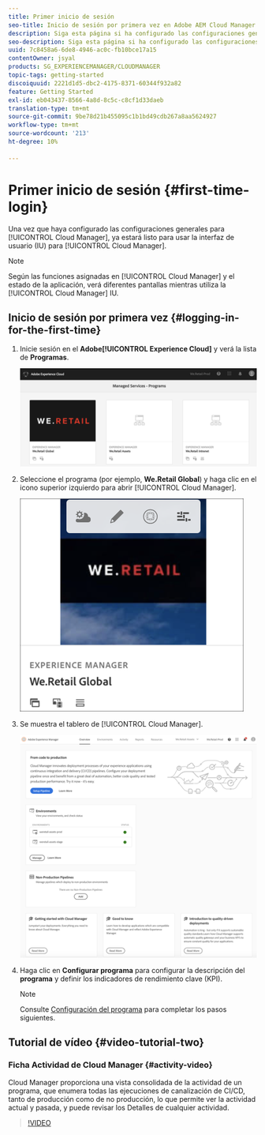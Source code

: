 ```yaml
---
title: Primer inicio de sesión
seo-title: Inicio de sesión por primera vez en Adobe AEM Cloud Manager
description: Siga esta página si ha configurado las configuraciones generales y está listo para usar Cloud Manager por primera vez.
seo-description: Siga esta página si ha configurado las configuraciones generales y está listo para usar Adobe AEM Cloud Manager por primera vez.
uuid: 7c8458a6-6de8-4946-ac0c-fb10bce17a15
contentOwner: jsyal
products: SG_EXPERIENCEMANAGER/CLOUDMANAGER
topic-tags: getting-started
discoiquuid: 2221d1d5-dbc2-4175-8371-60344f932a82
feature: Getting Started
exl-id: eb043437-8566-4a8d-8c5c-c8cf1d33daeb
translation-type: tm+mt
source-git-commit: 9be78d21b455095c1b1bd49cdb267a8aa5624927
workflow-type: tm+mt
source-wordcount: '213'
ht-degree: 10%

---
```


# Primer inicio de sesión {#first-time-login}

Una vez que haya configurado las configuraciones generales para [!UICONTROL Cloud Manager], ya estará listo para usar la interfaz de usuario (IU) para [!UICONTROL Cloud Manager].

>[!NOTE]
>Según las funciones asignadas en [!UICONTROL Cloud Manager] y el estado de la aplicación, verá diferentes pantallas mientras utiliza la [!UICONTROL Cloud Manager] IU.

## Inicio de sesión por primera vez {#logging-in-for-the-first-time}

1. Inicie sesión en el **Adobe[!UICONTROL Experience Cloud]** y verá la lista de **Programas**.

   ![](assets/screen_shot_2018-06-04at120643pm.png)

1. Seleccione el programa (por ejemplo, **We.Retail Global**) y haga clic en el icono superior izquierdo para abrir [!UICONTROL Cloud Manager].

   ![](assets/first-timea1.png)

1. Se muestra el tablero de [!UICONTROL Cloud Manager].

   ![](assets/FirstLogin1.png)

1. Haga clic en **Configurar programa** para configurar la descripción del **programa** y definir los indicadores de rendimiento clave (KPI).

   >[!NOTE]
   >
   >Consulte [Configuración del programa](https://helpx.adobe.com/experience-manager/cloud-manager/using/setting-up-program.html) para completar los pasos siguientes.

## Tutorial de vídeo {#video-tutorial-two}

### Ficha Actividad de Cloud Manager {#activity-video}

Cloud Manager proporciona una vista consolidada de la actividad de un programa, que enumera todas las ejecuciones de canalización de CI/CD, tanto de producción como de no producción, lo que permite ver la actividad actual y pasada, y puede revisar los Detalles de cualquier actividad.

>[!VIDEO](https://video.tv.adobe.com/v/26313/)
